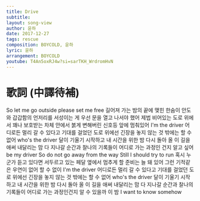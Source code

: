 ```yaml
---
title: Drive
subtitle:
layout: song-view
author: 윤하
date: 2017-12-27
tags: rescue
composition: BOYCOLD, 윤하
lyric: 윤하
arrangement: BOYCOLD
youtube: T4An5oxRJ4w?si=sarTKH_WrdromHvN
---
```


# 歌詞 (中譯待補)

So let me go outside please set me free
길어져 가는 밤의 끝에 맺힌 한숨이
안도와 갑갑함의 언저리를 서성이는 게
우선 문을 열고 나서야 했어
제법 비어있는 도로 위에서
꽤나 보호받는 차체 안에서
붉게 변해버린 신호등 앞에
멈춰있어 I'm the driver
어디로든 멀리 갈 수 있다고
기대를 걸었던 도로 위에선
긴장을 놓지 않는 것 밖에는
할 수 없어 who's the driver
달이 기울기 시작하고
내 시간을 위한 밤
다시 돌아 올 이 길을
애써 내달리는 맘
다 지나갈 순간과
찰나의 기록들이
어디로 가는 과정인 건지
알고 싶어 be my driver
So do not go away from the way
Still I should try to run
혹시 누군가 듣고 있다면
서두르고 있는 페달 옆에서
멈추게 할 준비는 늘 돼 있어
그런 기적같은 우연이 없어
할 수 없이 I'm the driver
어디로든 멀리 갈 수 있다고
기대를 걸었던 도로 위에선
긴장을 놓지 않는 것 밖에는
할 수 없어 who's the driver
달이 기울기 시작하고
내 시간을 위한 밤
다시 돌아 올 이 길을
애써 내달리는 맘
다 지나갈 순간과
찰나의 기록들이
어디로 가는 과정인건지
알 수 있을까 이 밤
I want to know somehow
